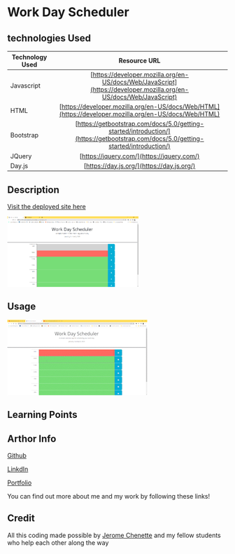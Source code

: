 # Work Day Scheduler

## technologies Used

| Technology Used         | Resource URL           | 
| ------------- |:-------------:| 
| Javascript    | [https://developer.mozilla.org/en-US/docs/Web/JavaScript](https://developer.mozilla.org/en-US/docs/Web/JavaScript) | 
| HTML    | [https://developer.mozilla.org/en-US/docs/Web/HTML](https://developer.mozilla.org/en-US/docs/Web/HTML) | 
| Bootstrap    | [https://getbootstrap.com/docs/5.0/getting-started/introduction/](https://getbootstrap.com/docs/5.0/getting-started/introduction/)      |   
| JQuery | [https://jquery.com/](https://jquery.com/)     |  
| Day.js | [https://day.js.org/](https://day.js.org/)     |  

## Description

[Visit the deployed site here](placeholder)



![image showcasing color coded time blocks](./assets/workDayColor.png)


## Usage



![gif showcasing the save feature](/assets/Work_Day_Scheduler_save.gif)

## Learning Points



## Arthor Info

[Github](https://github.com/BrettSantor)

[LinkdIn](https://www.linkedin.com/in/brett-santor-a098b923b/)

[Portfolio](https://brettsantor.github.io/Santor-Services/)

You can find out more about me and my work by following these links!

## Credit

All this coding made possible by [Jerome Chenette](https://github.com/jeromechenette) and my fellow students who help each other along the way
